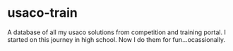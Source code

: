 # usaco-train

A database of all my usaco solutions from competition and training portal.
I started on this journey in high school. Now I do them for fun...ocassionally.
